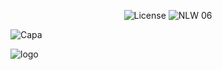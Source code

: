 <p align="center">
  <img alt="License" src="https://img.shields.io/static/v1?label=license&message=MIT&color=dc1637&labelColor=0A1033">

 <img src="https://img.shields.io/static/v1?label=Ignite&message=ReactNative&color=dc1637&labelColor=0A1033" alt="NLW 06" />
</p>


![Capa](https://user-images.githubusercontent.com/58368716/185096737-5740546f-b1d1-4188-a48c-54300dd96393.png)

![logo](https://user-images.githubusercontent.com/58368716/185096880-e1249ce1-0195-4557-9b12-6b769a052ab5.svg)
